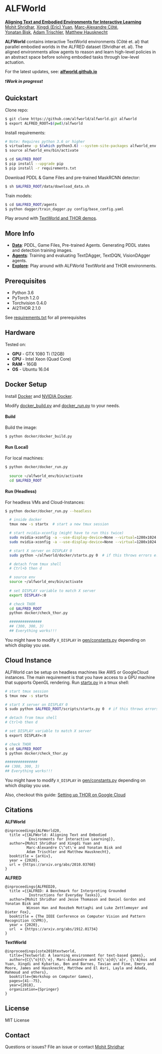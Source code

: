 # ALFWorld

[<b>Aligning Text and Embodied Environments for Interactive Learning</b>](https://arxiv.org/abs/2010.03768)  
[Mohit Shridhar](https://mohitshridhar.com/), [Xingdi (Eric) Yuan](https://xingdi-eric-yuan.github.io/), [Marc-Alexandre Côté](https://www.microsoft.com/en-us/research/people/macote/),   
[Yonatan Bisk](https://yonatanbisk.com/), [Adam Trischler](https://www.microsoft.com/en-us/research/people/adtrisch/), [Matthew Hausknecht](https://mhauskn.github.io/)

**ALFWorld** contains interactive TextWorld environments (Côté et. al) that parallel embodied worlds in the ALFRED dataset (Shridhar et. al). The aligned environments allow agents to reason and learn high-level policies in an abstract space before solving embodied tasks through low-level actuation.  

For the latest updates, see: [**alfworld.github.io**](https://alfworld.github.io)

:exclamation:**_Work in progress_**:exclamation:

## Quickstart

Clone repo:
```bash
$ git clone https://github.com/alfworld/alfworld.git alfworld
$ export ALFRED_ROOT=$(pwd)/alfworld
```

Install requirements:
```bash
# Note: Requires python 3.6 or higher 
$ virtualenv -p $(which python3.6) --system-site-packages alfworld_env # or whichever package manager you prefer
$ source alfworld_env/bin/activate

$ cd $ALFRED_ROOT
$ pip install --upgrade pip
$ pip install -r requirements.txt
```

Download PDDL & Game Files and pre-trained MaskRCNN detector:
```bash
$ sh $ALFRED_ROOT/data/download_data.sh
```

Train models:
```bash
$ cd $ALFRED_ROOT/agents
$ python dagger/train_dagger.py config/base_config.yaml
```

Play around with [TextWorld and THOR demos](scripts/).

## More Info 

- [**Data**](data/): PDDL, Game Files, Pre-trained Agents. Generating PDDL states and detection training images.
- [**Agents**](agents/): Training and evaluating TextDAgger, TextDQN, VisionDAgger agents.
- [**Explore**](scripts/): Play around with ALFWorld TextWorld and THOR environments.

## Prerequisites

- Python 3.6
- PyTorch 1.2.0
- Torchvision 0.4.0
- AI2THOR 2.1.0

See [requirements.txt](requirements.txt) for all prerequisites

## Hardware 

Tested on:
- **GPU** - GTX 1080 Ti (12GB)
- **CPU** - Intel Xeon (Quad Core)
- **RAM** - 16GB
- **OS** - Ubuntu 16.04


## Docker Setup

Install [Docker](https://docs.docker.com/engine/install/ubuntu/) and [NVIDIA Docker](https://github.com/NVIDIA/nvidia-docker#ubuntu-160418042004-debian-jessiestretchbuster). 

Modify [docker_build.py](docker/docker_build.py) and [docker_run.py](docker/docker_run.py) to your needs.

#### Build 

Build the image:

```bash
$ python docker/docker_build.py 
```

#### Run (Local)

For local machines:

```bash
$ python docker/docker_run.py
 
  source ~/alfworld_env/bin/activate
  cd $ALFRED_ROOT
```

#### Run (Headless)

For headless VMs and Cloud-Instances:

```bash
$ python docker/docker_run.py --headless 

  # inside docker
  tmux new -s startx  # start a new tmux session

  # start nvidia-xconfig (might have to run this twice)
  sudo nvidia-xconfig -a --use-display-device=None --virtual=1280x1024
  sudo nvidia-xconfig -a --use-display-device=None --virtual=1280x1024

  # start X server on DISPLAY 0
  sudo python ~/alfworld/docker/startx.py 0  # if this throws errors e.g "(EE) Server terminated with error (1)" or "(EE) already running ..." try a display > 0

  # detach from tmux shell
  # Ctrl+b then d

  # source env
  source ~/alfworld_env/bin/activate
  
  # set DISPLAY variable to match X server
  export DISPLAY=:0

  # check THOR
  cd $ALFRED_ROOT
  python docker/check_thor.py

  ###############
  ## (300, 300, 3)
  ## Everything works!!!
```

You might have to modify `X_DISPLAY` in [gen/constants.py](gen/constants.py) depending on which display you use.

## Cloud Instance

ALFWorld can be setup on headless machines like AWS or GoogleCloud instances. 
The main requirement is that you have access to a GPU machine that supports OpenGL rendering. Run [startx.py](scripts/startx.py) in a tmux shell:
```bash
# start tmux session
$ tmux new -s startx 

# start X server on DISPLAY 0
$ sudo python $ALFRED_ROOT/scripts/startx.py 0  # if this throws errors e.g "(EE) Server terminated with error (1)" or "(EE) already running ..." try a display > 0

# detach from tmux shell
# Ctrl+b then d

# set DISPLAY variable to match X server
$ export DISPLAY=:0

# check THOR
$ cd $ALFRED_ROOT
$ python docker/check_thor.py

###############
## (300, 300, 3)
## Everything works!!!
```

You might have to modify `X_DISPLAY` in [gen/constants.py](gen/constants.py) depending on which display you use.

Also, checkout this guide: [Setting up THOR on Google Cloud](https://medium.com/@etendue2013/how-to-run-ai2-thor-simulation-fast-with-google-cloud-platform-gcp-c9fcde213a4a)

## Citations

**ALFWorld**
```
@inproceedings{ALFWorld20,
  title ={{ALFWorld: Aligning Text and Embodied
           Environments for Interactive Learning}},
  author={Mohit Shridhar and Xingdi Yuan and
          Marc-Alexandre C\^ot\'e and Yonatan Bisk and
          Adam Trischler and Matthew Hausknecht},
  booktitle = {arXiv},
  year = {2020},
  url = {https://arxiv.org/abs/2010.03768}
}
```  

**ALFRED**
```
@inproceedings{ALFRED20,
  title ={{ALFRED: A Benchmark for Interpreting Grounded
           Instructions for Everyday Tasks}},
  author={Mohit Shridhar and Jesse Thomason and Daniel Gordon and Yonatan Bisk and
          Winson Han and Roozbeh Mottaghi and Luke Zettlemoyer and Dieter Fox},
  booktitle = {The IEEE Conference on Computer Vision and Pattern Recognition (CVPR)},
  year = {2020},
  url  = {https://arxiv.org/abs/1912.01734}
}
```

**TextWorld**
```
@inproceedings{cote2018textworld,
  title={Textworld: A learning environment for text-based games},
  author={C{\^o}t{\'e}, Marc-Alexandre and K{\'a}d{\'a}r, {\'A}kos and Yuan, Xingdi and Kybartas, Ben and Barnes, Tavian and Fine, Emery and Moore, James and Hausknecht, Matthew and El Asri, Layla and Adada, Mahmoud and others},
  booktitle={Workshop on Computer Games},
  pages={41--75},
  year={2018},
  organization={Springer}
}
```

## License

MIT License

## Contact

Questions or issues? File an issue or contact [Mohit Shridhar](https://mohitshridhar.com)
